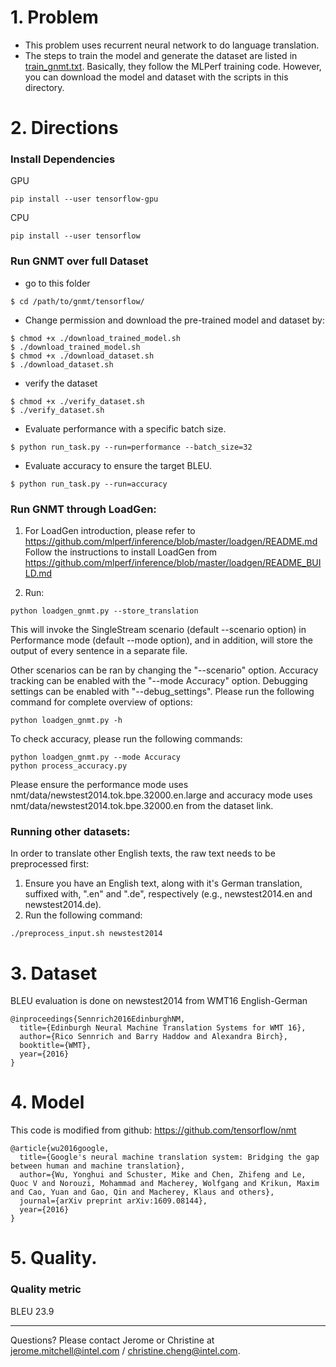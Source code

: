 # 1. Problem
- This problem uses recurrent neural network to do language translation.
- The steps to train the model and generate the dataset are listed in [train_gnmt.txt](https://github.com/mlperf/inference/blob/master/v0.5/translation/gnmt/tensorflow/train_gnmt.txt). Basically, they follow the MLPerf training code. However, you can download the model and dataset with the scripts in this directory.

# 2. Directions

### Install Dependencies

GPU
```
pip install --user tensorflow-gpu
```

CPU
```
pip install --user tensorflow
```

### Run GNMT over full Dataset

- go to this folder
```
$ cd /path/to/gnmt/tensorflow/
```

- Change permission and download the pre-trained model and dataset by:

```
$ chmod +x ./download_trained_model.sh
$ ./download_trained_model.sh
$ chmod +x ./download_dataset.sh
$ ./download_dataset.sh
```

- verify the dataset

```
$ chmod +x ./verify_dataset.sh
$ ./verify_dataset.sh
```

- Evaluate performance with a specific batch size.
```
$ python run_task.py --run=performance --batch_size=32
```

- Evaluate accuracy to ensure the target BLEU.
```
$ python run_task.py --run=accuracy
```

### Run GNMT through LoadGen:
1.  For LoadGen introduction, please refer to https://github.com/mlperf/inference/blob/master/loadgen/README.md
Follow the instructions to install LoadGen from https://github.com/mlperf/inference/blob/master/loadgen/README_BUILD.md

2.  Run:
```
python loadgen_gnmt.py --store_translation
```

This will invoke the SingleStream scenario (default --scenario option) in Performance mode (default --mode option), and in addition, will store the output of every sentence in a separate file.

Other scenarios can be ran by changing the "--scenario" option. Accuracy tracking can be enabled with the "--mode Accuracy" option. Debugging settings can be enabled with "--debug_settings". Please run the following command for complete overview of options:
```
python loadgen_gnmt.py -h
```

To check accuracy, please run the following commands:
```
python loadgen_gnmt.py --mode Accuracy
python process_accuracy.py
```

Please ensure the performance mode uses nmt/data/newstest2014.tok.bpe.32000.en.large and accuracy mode uses nmt/data/newstest2014.tok.bpe.32000.en from the dataset link. 


### Running other datasets:
In order to translate other English texts, the raw text needs to be preprocessed first:
1. Ensure you have an English text, along with it's German translation, suffixed with, ".en" and ".de", respectively (e.g., newstest2014.en and newstest2014.de).
2. Run the following command:
```
./preprocess_input.sh newstest2014 
```

# 3. Dataset

BLEU evaluation is done on newstest2014 from WMT16 English-German 
```
@inproceedings{Sennrich2016EdinburghNM,
  title={Edinburgh Neural Machine Translation Systems for WMT 16},
  author={Rico Sennrich and Barry Haddow and Alexandra Birch},
  booktitle={WMT},
  year={2016}
}
```

# 4. Model

This code is modified from github: https://github.com/tensorflow/nmt

```
@article{wu2016google,
  title={Google's neural machine translation system: Bridging the gap between human and machine translation},
  author={Wu, Yonghui and Schuster, Mike and Chen, Zhifeng and Le, Quoc V and Norouzi, Mohammad and Macherey, Wolfgang and Krikun, Maxim and Cao, Yuan and Gao, Qin and Macherey, Klaus and others},
  journal={arXiv preprint arXiv:1609.08144},
  year={2016}
}

```
# 5. Quality.
### Quality metric
BLEU 23.9

---
Questions? Please contact Jerome or Christine at jerome.mitchell@intel.com / christine.cheng@intel.com.




